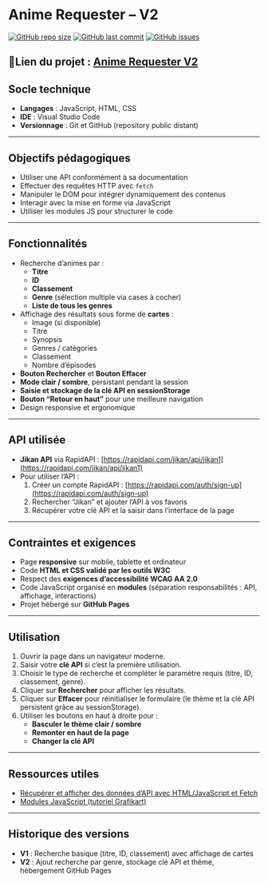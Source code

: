# Anime Requester – V2

[![GitHub repo size](https://img.shields.io/github/repo-size/princecorg/AnimeRequesterV2)](https://github.com/princecorg/AnimeRequesterV2) 
[![GitHub last commit](https://img.shields.io/github/last-commit/princecorg/AnimeRequesterV2)](https://github.com/princecorg/AnimeRequesterV2/commits/main)
[![GitHub issues](https://img.shields.io/github/issues/princecorg/AnimeRequesterV2)](https://github.com/princecorg/AnimeRequesterV2/issues)

📝Lien du projet : [Anime Requester V2](https://princecorg.github.io/AnimeRequesterV2/)
---

## Socle technique
- **Langages** : JavaScript, HTML, CSS  
- **IDE** : Visual Studio Code  
- **Versionnage** : Git et GitHub (repository public distant)  

---

## Objectifs pédagogiques
- Utiliser une API conformément à sa documentation  
- Effectuer des requêtes HTTP avec `fetch`  
- Manipuler le DOM pour intégrer dynamiquement des contenus  
- Interagir avec la mise en forme via JavaScript  
- Utiliser les modules JS pour structurer le code  

---

## Fonctionnalités
- Recherche d’animes par :  
  - **Titre**  
  - **ID**  
  - **Classement**  
  - **Genre** (sélection multiple via cases à cocher)  
  - **Liste de tous les genres**  
- Affichage des résultats sous forme de **cartes** :  
  - Image (si disponible)  
  - Titre  
  - Synopsis  
  - Genres / catégories  
  - Classement  
  - Nombre d’épisodes  
- **Bouton Rechercher** et **Bouton Effacer**  
- **Mode clair / sombre**, persistant pendant la session  
- **Saisie et stockage de la clé API en sessionStorage**  
- **Bouton “Retour en haut”** pour une meilleure navigation  
- Design responsive et ergonomique  

---

## API utilisée
- **Jikan API** via RapidAPI : [https://rapidapi.com/jikan/api/jikan1](https://rapidapi.com/jikan/api/jikan1)  
- Pour utiliser l’API :  
  1. Créer un compte RapidAPI : [https://rapidapi.com/auth/sign-up](https://rapidapi.com/auth/sign-up)  
  2. Rechercher “Jikan” et ajouter l’API à vos favoris  
  3. Récupérer votre clé API et la saisir dans l’interface de la page  

---

## Contraintes et exigences
- Page **responsive** sur mobile, tablette et ordinateur  
- Code **HTML et CSS validé par les outils W3C**  
- Respect des **exigences d’accessibilité WCAG AA 2.0**  
- Code JavaScript organisé en **modules** (séparation responsabilités : API, affichage, interactions)  
- Projet hébergé sur **GitHub Pages**  

---

## Utilisation
1. Ouvrir la page dans un navigateur moderne.  
2. Saisir votre **clé API** si c’est la première utilisation.  
3. Choisir le type de recherche et compléter le paramètre requis (titre, ID, classement, genre).  
4. Cliquer sur **Rechercher** pour afficher les résultats.  
5. Cliquer sur **Effacer** pour réinitialiser le formulaire (le thème et la clé API persistent grâce au sessionStorage).  
6. Utiliser les boutons en haut à droite pour :  
   - **Basculer le thème clair / sombre**  
   - **Remonter en haut de la page**  
   - **Changer la clé API**  

---

## Ressources utiles
- [Récupérer et afficher des données d’API avec HTML/JavaScript et Fetch](https://www.youtube.com/watch?v=C8bKthavr6E)  
- [Modules JavaScript (tutoriel Grafikart)](https://grafikart.fr/tutoriels/javascript-import-modules-2069)  

---

## Historique des versions
- **V1** : Recherche basique (titre, ID, classement) avec affichage de cartes  
- **V2** : Ajout recherche par genre, stockage clé API et thème, hébergement GitHub Pages
